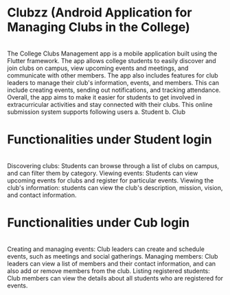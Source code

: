 # Clubzz (Android Application for Managing Clubs in the College)
<br>
The College Clubs Management app is a mobile application built using the Flutter framework. The app allows college students to easily discover and join clubs on campus, view upcoming events and meetings, and communicate with other members. The app also includes features for club leaders to manage their club's information, events, and members. This can include creating events, sending out notifications, and tracking attendance. Overall, the app aims to make it easier for students to get involved in extracurricular activities and stay connected with their clubs. This online submission system supports following users a. Student b. Club

# Functionalities under Student login
<br>
Discovering clubs: Students can browse through a list of clubs on campus, and can filter them by category. Viewing events: Students can view upcoming events for clubs and register for particular events. Viewing the club's information: students can view the club's description, mission, vision, and contact information.

# Functionalities under Cub login

<br>
Creating and managing events: Club leaders can create and schedule events, such as meetings and social gatherings. Managing members: Club leaders can view a list of members and their contact information, and can also add or remove members from the club. Listing registered students: Club members can view the details about all students who are registered for events.
